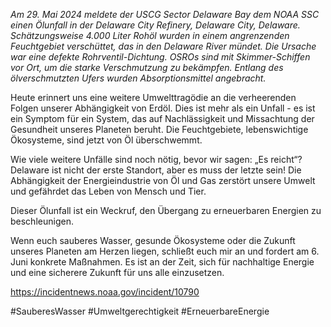 *Am 29. Mai 2024 meldete der USCG Sector Delaware Bay dem NOAA SSC einen Ölunfall in der Delaware City Refinery, Delaware City, Delaware. Schätzungsweise 4.000 Liter Rohöl wurden in einem angrenzenden Feuchtgebiet verschüttet, das in den Delaware River mündet. Die Ursache war eine defekte Rohrventil-Dichtung. OSROs sind mit Skimmer-Schiffen vor Ort, um die starke Verschmutzung zu bekämpfen. Entlang des ölverschmutzten Ufers wurden Absorptionsmittel angebracht.*

Heute erinnert uns eine weitere Umwelttragödie an die verheerenden Folgen unserer Abhängigkeit von Erdöl. Dies ist mehr als ein Unfall - es ist ein Symptom für ein System, das auf Nachlässigkeit und Missachtung der Gesundheit unseres Planeten beruht. Die Feuchtgebiete, lebenswichtige Ökosysteme, sind jetzt von Öl überschwemmt.

Wie viele weitere Unfälle sind noch nötig, bevor wir sagen: „Es reicht“? Delaware ist nicht der erste Standort, aber es muss der letzte sein! Die Abhängigkeit der Energieindustrie von Öl und Gas zerstört unsere Umwelt und gefährdet das Leben von Mensch und Tier.

Dieser Ölunfall ist ein Weckruf, den Übergang zu erneuerbaren Energien zu beschleunigen.

Wenn euch sauberes Wasser, gesunde Ökosysteme oder die Zukunft unseres Planeten am Herzen liegen, schließt euch mir an und fordert am 6. Juni konkrete Maßnahmen. Es ist an der Zeit, sich für nachhaltige Energie und eine sicherere Zukunft für uns alle einzusetzen.

https://incidentnews.noaa.gov/incident/10790

#SauberesWasser #Umweltgerechtigkeit #ErneuerbareEnergie
